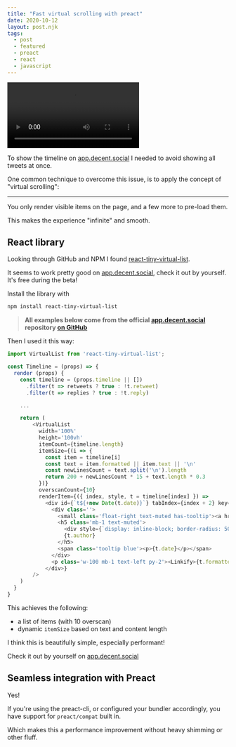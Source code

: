 ```yaml
---
title: "Fast virtual scrolling with preact"
date: 2020-10-12
layout: post.njk
tags:
  - post
  - featured
  - preact
  - react
  - javascript
---
```


<video class="img-fluid" loop autoplay src="/video/app.decent.social-performance.mov"></video>

To show the timeline on [app.decent.social](https://app.decent.social) I needed to avoid showing all tweets at once.

One common technique to overcome this issue, is to apply the concept of "virtual scrolling":

---

You only render visible items on the page, and a few more to pre-load them.

This makes the experience "infinite" and smooth.

## React library

Looking through GitHub and NPM I found [react-tiny-virtual-list](https://github.com/clauderic/react-tiny-virtual-list).

It seems to work pretty good on [app.decent.social](https://app.decent.social), check it out by yourself. It's free during the beta!

Install the library with

```sh
npm install react-tiny-virtual-list
```

> **All examples below come from the official [app.decent.social](https://app.decent.social) repository [on GitHub](https://github.com/decentsocial/app)**


Then I used it this way:

```javascript
import VirtualList from 'react-tiny-virtual-list';

const Timeline = (props) => {
  render (props) {
    const timeline = (props.timeline || [])
      .filter(t => retweets ? true : !t.retweet)
      .filter(t => replies ? true : !t.reply)

    ...

    return (
        <VirtualList
          width='100%'
          height='100vh'
          itemCount={timeline.length}
          itemSize={(i => {
            const item = timeline[i]
            const text = item.formatted || item.text || '\n'
            const newLinesCount = text.split('\n').length
            return 200 + newLinesCount * 15 + text.length * 0.3
          })}
          overscanCount={10}
          renderItem={({ index, style, t = timeline[index] }) =>
            <div id={`t${+new Date(t.date)}`} tabIndex={index + 2} key={index} style={style} class={timelineStyles.tweet + ' p-0 border-0 py-5'}>
              <div class=''>
                <small class='float-right text-muted has-tooltip'><a href={t.link} tabIndex={-1} target='_blank' rel='noopener noreferrer'>{new Date(t.date).toISOString().substring(11, 16)}</a></small>
                <h5 class='mb-1 text-muted'>
                  <div style={`display: inline-block; border-radius: 50%; margin-right: 2em; height: 2em; width: 2em; vertical-align: middle; background-size: contain; background-image: url(${t.authorAvatar})`} />
                  {t.author}
                </h5>
                <span class='tooltip blue'><p>{t.date}</p></span>
              </div>
              <p class='w-100 mb-1 text-left py-2'><Linkify>{t.formatted || t.text}</Linkify></p>
            </div>}
        />
    )
  }
}
```

This achieves the following:

- a list of items (with 10 overscan)
- dynamic `itemSize` based on text and content length

I think this is beautifully simple, especially performant!

Check it out by yourself on [app.decent.social](https://app.decent.social)

## Seamless integration with Preact

Yes!

If you're using the preact-cli, or configured your bundler accordingly, you have support for `preact/compat` built in.

Which makes this a performance improvement without heavy shimming or other fluff.
